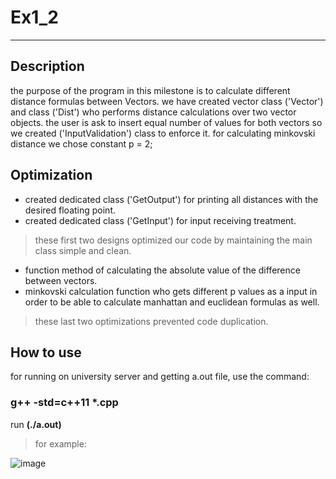 # Ex1_2
---
## Description
the purpose of the program in this milestone is to calculate different distance formulas between Vectors.
we have created vector class ('Vector') and class ('Dist') who performs distance calculations over two vector objects.
the user is ask to insert equal number of values for both vectors so we created ('InputValidation') class to enforce it. 
for calculating minkovski distance we chose constant p = 2;

## Optimization
- created dedicated class ('GetOutput') for printing all distances with the desired floating point.
- created dedicated class ('GetInput') for input receiving treatment.
> these first two designs optimized our code by maintaining the main class simple and clean.
- function method of calculating the absolute value of the difference between vectors.
- minkovski calculation function who gets different p values as a input in order to be able to calculate manhattan and euclidean formulas as well.
> these last two optimizations prevented code duplication.

## How to use
for running on university server and getting a.out file, use the command:
### g++ -std=c++11 *.cpp
run **(./a.out)**

>for example:



![image](https://user-images.githubusercontent.com/118124478/202859030-70110109-bd3d-4f9a-904f-41a5451b0c5f.png)


